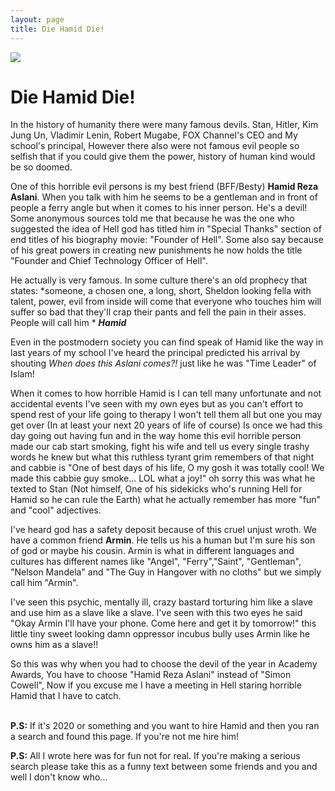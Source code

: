 ```yaml
---
layout: page
title: Die Hamid Die!
---
```


![](https://raw.githubusercontent.com/pmkary/pmkary.github.io/master/evening/graphics/header.png)
# Die Hamid Die!
In the history of humanity there were many famous devils. Stan, Hitler, Kim Jung Un, Vladimir Lenin, Robert Mugabe, FOX Channel's CEO and My school's principal, However there also were not famous evil people so selfish that if you could give them the power, history of human kind would be so doomed.

One of this horrible evil persons is my best friend (BFF/Besty) **Hamid Reza Aslani**. When you talk with him he seems to be a gentleman and in front of people a ferry angle but when it comes to his inner person. He's a devil! Some anonymous sources told me that because he was the one who suggested the idea of Hell god has titled him in "Special Thanks" section of end titles of his biography movie: "Founder of Hell". Some also say because of his great powers in creating new punishments he now holds the title "Founder and Chief Technology Officer of Hell".

He actually is very famous. In some culture there's an old prophecy that states: *someone, a chosen one, a long, short, Sheldon looking fella with talent, power, evil from inside will come that everyone who touches him will suffer so bad that they'll crap their pants and fell the pain in their asses. People will call him * ***Hamid***

Even in the postmodern society you can find speak of Hamid like the way in last years of my school I've heard the principal predicted his arrival by shouting *When does this Aslani comes?!* just like he was "Time Leader" of Islam!

When it comes to how horrible Hamid is I can tell many unfortunate and not accidental events I've seen with my own eyes but as you can't effort to spend rest of your life going to therapy I won't tell them all but one you may get over (In at least your next 20 years of life of course) Is once we had this day going out having fun and in the way home this evil horrible person made our cab start smoking, fight his wife and tell us every single trashy words he knew but what this ruthless tyrant grim remembers of that night and cabbie is "One of best days of his life, O my gosh it was totally cool! We made this cabbie guy smoke... LOL what a joy!" oh sorry this was what he texted to Stan (Not himself, One of his sidekicks who's running Hell for Hamid so he can rule the Earth) what he actually remember has more "fun" and "cool" adjectives.

I've heard god has a safety deposit because of this cruel unjust wroth. We have a common friend **Armin**. He tells us his a human but I'm sure his son of god or maybe his cousin. Armin is what in different languages and cultures has different names like "Angel", "Ferry","Saint", "Gentleman", "Nelson Mandela" and "The Guy in Hangover with no cloths" but we simply call him "Armin". 

I've seen this psychic, mentally ill, crazy bastard torturing him like a slave and use him as a slave like a slave. I've seen with this two eyes he said "Okay Armin I'll have your phone. Come here and get it by tomorrow!" this little tiny sweet looking damn oppressor incubus bully uses Armin like he owns him as a slave!!

So this was why when you had to choose the devil of the year in Academy Awards, You have to choose "Hamid Reza Aslani" instead of "Simon Cowell", Now if you excuse me I have a meeting in Hell staring horrible Hamid that I have to catch.
<br><br>


**P.S:** If it's 2020 or something and you want to hire Hamid and then you ran a search and found this page. If you're not me hire him!

**P.S:** All I wrote here was for fun not for real. If you're making a serious search please take this as a funny text between some friends and you and well I don't know who...


